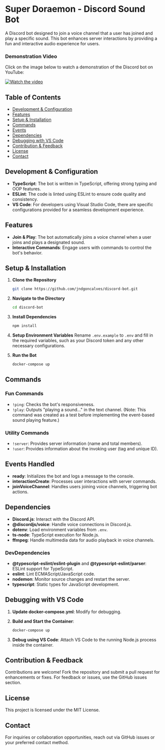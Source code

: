 # Super Doraemon - Discord Sound Bot

A Discord bot designed to join a voice channel that a user has joined and play a specific sound. This bot enhances server interactions by providing a fun and interactive audio experience for users.

### Demonstration Video

Click on the image below to watch a demonstration of the Discord bot on YouTube:

[![Watch the video](https://img.youtube.com/vi/z3NlAQ4b2Fc/maxresdefault.jpg)](https://www.youtube.com/watch?v=z3NlAQ4b2Fc)

## Table of Contents

- [Development & Configuration](#development--configuration)
- [Features](#features)
- [Setup & Installation](#setup--installation)
- [Commands](#commands)
- [Events](#events)
- [Dependencies](#dependencies)
- [Debugging with VS Code](#debugging-with-vs-code)
- [Contribution & Feedback](#contribution--feedback)
- [License](#license)
- [Contact](#contact)

## Development & Configuration

- **TypeScript**: The bot is written in TypeScript, offering strong typing and OOP features.
- **ESLint**: The code is linted using ESLint to ensure code quality and consistency.
- **VS Code**: For developers using Visual Studio Code, there are specific configurations provided for a seamless development experience.

## Features

- **Join & Play**: The bot automatically joins a voice channel when a user joins and plays a designated sound.
- **Interactive Commands**: Engage users with commands to control the bot's behavior.

## Setup & Installation

1. **Clone the Repository**

   ```bash
   git clone https://github.com/jndgoncalves/discord-bot.git
   ```

2. **Navigate to the Directory**

   ```bash
   cd discord-bot
   ```

3. **Install Dependencies**

   ```bash
   npm install
   ```

4. **Setup Environment Variables**
   Rename `.env.example` to `.env` and fill in the required variables, such as your Discord token and any other necessary configurations.

5. **Run the Bot**
   ```bash
   docker-compose up
   ```

## Commands

### Fun Commands

- `!ping`: Checks the bot's responsiveness.
- `!play`: Outputs "playing a sound..." in the text channel. (Note: This command was created as a test before implementing the event-based sound playing feature.)

### Utility Commands

- `!server`: Provides server information (name and total members).
- `!user`: Provides information about the invoking user (tag and unique ID).

## Events Handled

- **ready**: Initializes the bot and logs a message to the console.
- **interactionCreate**: Processes user interactions with server commands.
- **joinVoiceChannel**: Handles users joining voice channels, triggering bot actions.

## Dependencies

- **Discord.js**: Interact with the Discord API.
- **@discordjs/voice**: Handle voice connections in Discord.js.
- **dotenv**: Load environment variables from `.env`.
- **ts-node**: TypeScript execution for Node.js.
- **ffmpeg**: Handle multimedia data for audio playback in voice channels.

### DevDependencies

- **@typescript-eslint/eslint-plugin** and **@typescript-eslint/parser**: ESLint support for TypeScript.
- **eslint**: Lint ECMAScript/JavaScript code.
- **nodemon**: Monitor source changes and restart the server.
- **typescript**: Static types for JavaScript development.

## Debugging with VS Code

1. **Update docker-compose.yml**: Modify for debugging.
2. **Build and Start the Container**:

   ```bash
   docker-compose up
   ```

3. **Debug using VS Code**: Attach VS Code to the running Node.js process inside the container.

## Contribution & Feedback

Contributions are welcome! Fork the repository and submit a pull request for enhancements or fixes. For feedback or issues, use the GitHub issues section.

## License

This project is licensed under the MIT License.

## Contact

For inquiries or collaboration opportunities, reach out via GitHub issues or your preferred contact method.
